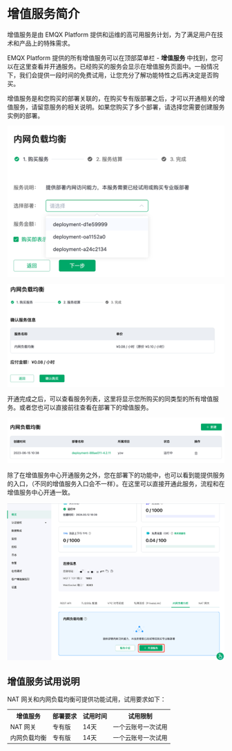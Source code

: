 # 增值服务简介


增值服务是由 EMQX Platform 提供和运维的高可用服务计划，为了满足用户在技术和产品上的特殊需求。


EMQX Platform 提供的所有增值服务可以在顶部菜单栏 - **增值服务** 中找到，您可以在这里查看并开通服务。已经购买的服务会显示在增值服务页面中。一般情况下，我们会提供一段时间的免费试用，让您充分了解功能特性之后再决定是否购买。


增值服务是和您购买的部署关联的，在购买专有版部署之后，才可以开通相关的增值服务，请留意服务的相关说明。如果您购买了多个部署，请选择您需要创建服务实例的部署。

![](./_assets/intro_02.png)

![](./_assets/intro_03.png)

开通完成之后，可以查看服务列表，这里将显示您所购买的同类型的所有增值服务。或者您也可以直接前往查看在部署下的增值服务。

![](./_assets/intro_04.png)

除了在增值服务中心开通服务之外，您在部署下的功能中，也可以看到能提供服务的入口，（不同的增值服务入口会不一样）。在这里可以直接开通此服务，流程和在增值服务中心开通一致。

![](./_assets/intro_05.png)


## 增值服务试用说明
NAT 网关和内网负载均衡可提供功能试用，试用要求如下：

<table>
   <tr>
      <th>增值服务</th>
      <th>部署要求</th>
      <th>试用时间</th>
      <th>试用限制</th>
   </tr>
   <tr>
      <td>NAT 网关</td>
      <td>专有版</td>
      <td>14天</td>
      <td>一个云账号一次试用</td>
   </tr>
   <tr>
      <td>内网负载均衡</td>
      <td>专有版</td>
      <td>14天</td>
      <td>一个云账号一次试用</td>
   </tr>
</table>

